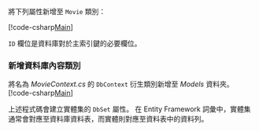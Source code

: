將下列屬性新增至 `Movie` 類別：

[!code-csharp[Main](../../tutorials/razor-pages/razor-pages-start/sample/RazorPagesMovie/Models/MovieNoEF.cs?name=snippet_MovieNoEF)]

`ID` 欄位是資料庫對於主索引鍵的必要欄位。

<a name="dc"></a>
### <a name="add-a-database-context-class"></a>新增資料庫內容類別

將名為 *MovieContext.cs* 的 `DbContext` 衍生類別新增至 *Models* 資料夾。
[!code-csharp[Main](../../tutorials/razor-pages/razor-pages-start/snapshot_sample/RazorPagesMovie/Models/MovieContext.cs)]

上述程式碼會建立實體集的 `DbSet` 屬性。 在 Entity Framework 詞彙中，實體集通常會對應至資料庫資料表，而實體則對應至資料表中的資料列。

